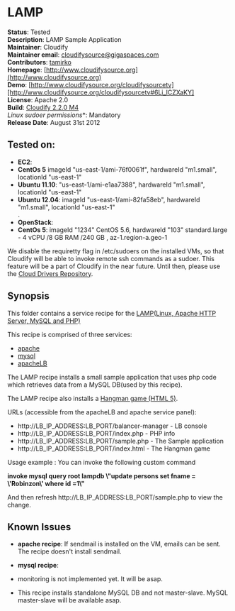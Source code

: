 # LAMP

**Status**: Tested  
**Description**: LAMP Sample Application  
**Maintainer**:       Cloudify  
**Maintainer email**: cloudifysource@gigaspaces.com  
**Contributors**:  [tamirko](https://github.com/tamirko)  
**Homepage**:   [http://www.cloudifysource.org](http://www.cloudifysource.org)  
**Demo**: [http://www.cloudifysource.org/cloudifysourcetv][http://www.cloudifysource.org/cloudifysourcetv#6Li_lCZXaKY]  
**License**:      Apache 2.0   
**Build**:  [Cloudify 2.2.0 M4](http://repository.cloudifysource.org/org/cloudifysource/2.2.0/gigaspaces-cloudify-2.2.0-m4-b2493-77.zip)   
**Linux* sudoer permissions**:	Mandatory     
**Release Date**: August 31st 2012  


Tested on:
--------

* <strong>EC2</strong>: 
 * <strong>CentOs 5</strong> imageId "us-east-1/ami-76f0061f", hardwareId "m1.small", locationId "us-east-1"  
 * <strong>Ubuntu 11.10</strong>: "us-east-1/ami-e1aa7388", hardwareId "m1.small", locationId "us-east-1"  
 * <strong>Ubuntu 12.04</strong>: imageId "us-east-1/ami-82fa58eb", hardwareId "m1.small", locationId "us-east-1"  
.
* <strong>OpenStack</strong>:  
 * <strong>CentOs 5</strong>: imageId "1234" CentOS 5.6, hardwareId "103" standard.large - 4 vCPU /8 GB RAM /240 GB , az-1.region-a.geo-1 

We disable the requiretty flag in /etc/sudoers on the installed VMs, so that Cloudify will be able to invoke remote ssh commands as a sudoer. This feature will be a part of Cloudify in the near future.
Until then, please use the [Cloud Drivers Repository](https://github.com/CloudifySource/cloudify-cloud-drivers). 


Synopsis
--------

This folder contains a service recipe for the [LAMP(Linux, Apache HTTP Server, MySQL and PHP)](http://en.wikipedia.org/wiki/LAMP_%28software_bundle%29) 

This recipe is comprised of three services:
* [apache](../../services/apache/README.md) 
* [mysql](../../services/mysql/README.md) 
* [apacheLB](../../services/apacheLB/README.md) 

The LAMP recipe installs a small sample application that uses php code which retrieves data from a MySQL DB(used by this recipe).

The LAMP recipe also installs a [Hangman game (HTML 5)](https://01.org/html5webapps/webapps/hangonman).

URLs (accessible from the apacheLB and apache service panel):  
* http://LB_IP_ADDRESS:LB_PORT/balancer-manager - LB console  
* http://LB_IP_ADDRESS:LB_PORT/index.php - PHP info  
* http://LB_IP_ADDRESS:LB_PORT/sample.php - The Sample application  
* http://LB_IP_ADDRESS:LB_PORT/index.html - The Hangman game  

Usage example : 
 You can invoke the following custom command
 
 <strong>invoke mysql query root lampdb \\\"update persons set fname = \\\'Robinzon\\\' where id =1\\\"</strong>
 
 And then refresh http://LB_IP_ADDRESS:LB_PORT/sample.php to view the change.
 
## Known Issues

* <strong>apache recipe</strong>: If sendmail is installed on the VM, emails can be sent. The recipe doesn't install sendmail. 

* <strong>mysql recipe</strong>: 
 * monitoring is not implemented yet. It will be asap.  
 * This recipe installs standalone MySQL DB and not master-slave. MySQL master-slave will be available asap.  
 
 


